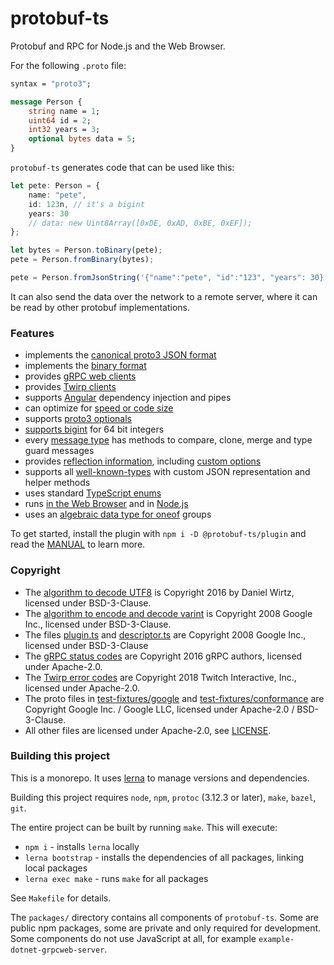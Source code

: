 protobuf-ts
===========

Protobuf and RPC for Node.js and the Web Browser. 

For the following `.proto` file:
```proto
syntax = "proto3";

message Person {
    string name = 1;
    uint64 id = 2;
    int32 years = 3;
    optional bytes data = 5;
}
```

`protobuf-ts` generates code that can be used like this:

```typescript
let pete: Person = {
    name: "pete", 
    id: 123n, // it's a bigint
    years: 30
    // data: new Uint8Array([0xDE, 0xAD, 0xBE, 0xEF]);
};

let bytes = Person.toBinary(pete);
pete = Person.fromBinary(bytes);

pete = Person.fromJsonString('{"name":"pete", "id":"123", "years": 30}')
```

It can also send the data over the network to a remote server, where it 
can be read by other protobuf implementations.


### Features

- implements the [canonical proto3 JSON format](MANUAL.md#json-format)
- implements the [binary format](MANUAL.md#binary-format)
- provides [gRPC web clients](MANUAL.md#grpc-web-transport)
- provides [Twirp clients](MANUAL.md#twirp-transport)
- supports [Angular](MANUAL.md#angular-support) dependency injection and pipes
- can optimize for [speed or code size](MANUAL.md#code-size-vs-speed)  
- supports [proto3 optionals](MANUAL.md#proto3-optional)
- [supports bigint](MANUAL.md#bigint-support) for 64 bit integers
- every [message type](MANUAL.md#imessagetype) has methods to compare, clone, merge and type guard messages
- provides [reflection information](MANUAL.md#reflection-information), 
  including [custom options](MANUAL.md#custom-options)
- supports all [well-known-types](MANUAL.md#well-known-types) with custom JSON representation and helper methods
- uses standard [TypeScript enums](MANUAL.md#enum-representation)
- runs [in the Web Browser](MANUAL.md#running-in-the-web-browser) and in [Node.js](MANUAL.md#running-in-nodejs)
- uses an [algebraic data type for oneof](MANUAL.md#oneof-representation) groups


To get started, install the plugin with `npm i -D @protobuf-ts/plugin` 
and read the [MANUAL](MANUAL.md) to learn more.




### Copyright

- The [algorithm to decode UTF8](./packages/runtime/src/protobufjs-utf8.ts) is Copyright 2016 by Daniel Wirtz, licensed under BSD-3-Clause.
- The [algorithm to encode and decode varint](./packages/runtime/src/goog-varint.ts) is Copyright 2008 Google Inc., licensed under BSD-3-Clause.
- The files [plugin.ts](./packages/plugin-framework/src/google/protobuf/compiler/plugin.ts) and [descriptor.ts](./packages/plugin-framework/src/google/protobuf/descriptor.ts) are Copyright 2008 Google Inc., licensed under BSD-3-Clause
- The [gRPC status codes](./packages/grpcweb-transport/src/goog-grpc-status-code.ts) are Copyright 2016 gRPC authors, licensed under Apache-2.0.
- The [Twirp error codes](./packages/twirp-transport/src/twitch-twirp-error-code.ts) are Copyright 2018 Twitch Interactive, Inc., licensed under Apache-2.0.
- The proto files in [test-fixtures/google](./packages/test-fixtures/google) and [test-fixtures/conformance](./packages/test-fixtures/conformance) are Copyright Google Inc. / Google LLC, licensed under Apache-2.0 / BSD-3-Clause.
- All other files are licensed under Apache-2.0, see [LICENSE](./LICENSE). 




### Building this project 

This is a monorepo. It uses [lerna](https://github.com/lerna/lerna) to 
manage versions and dependencies.  

Building this project requires `node`, `npm`, `protoc` (3.12.3 or later), 
`make`, `bazel`, `git`.

The entire project can be built by running `make`. This will execute: 
- `npm i` - installs `lerna` locally
- `lerna bootstrap` - installs the dependencies of all packages, linking local packages
- `lerna exec make` - runs `make` for all packages 

See `Makefile` for details.

The `packages/` directory contains all components of `protobuf-ts`. Some are public 
npm packages, some are private and only required for development. Some components do not 
use JavaScript at all, for example `example-dotnet-grpcweb-server`.  


